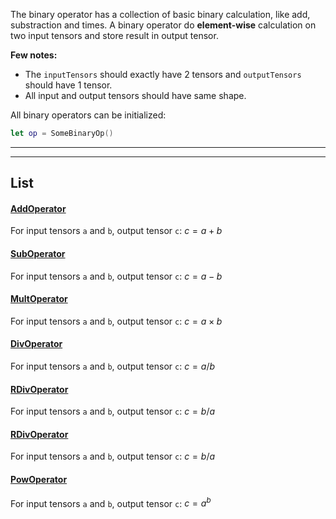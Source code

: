 The binary operator has a collection of basic binary calculation, like add, substraction and times.
A binary operator do **element-wise** calculation on two input tensors and store result in  output tensor.

**Few notes:**

- The `inputTensors` should exactly have 2 tensors and `outputTensors` should have 1 tensor. 
- All input and output tensors should have same shape.

All binary operators can be initialized:
```swift
let op = SomeBinaryOp()
```

<hr>
<hr>

## List

#### [AddOperator](http://serrano-lib.org/docs/latest/api/Classes/AddOperator.html)
For input tensors `a` and `b`, output tensor `c`: $c = a+b$

#### [SubOperator](http://serrano-lib.org/docs/latest/api/Classes/SubOperator.html)
For input tensors `a` and `b`, output tensor `c`: $c = a-b$

#### [MultOperator](http://serrano-lib.org/docs/latest/api/Classes/MultOperator.html)
For input tensors `a` and `b`, output tensor `c`: $c = a \times b$

#### [DivOperator](http://serrano-lib.org/docs/latest/api/Classes/DivOperator.html)
For input tensors `a` and `b`, output tensor `c`: $c = a / b$

#### [RDivOperator](http://serrano-lib.org/docs/latest/api/Classes/RDivOperator.html)
For input tensors `a` and `b`, output tensor `c`: $c = b / a$

#### [RDivOperator](http://serrano-lib.org/docs/latest/api/Classes/RDivOperator.html)
For input tensors `a` and `b`, output tensor `c`: $c = b / a$

#### [PowOperator](http://serrano-lib.org/docs/latest/api/Classes/PowOperator.html)
For input tensors `a` and `b`, output tensor `c`: $c = a^{b}$
